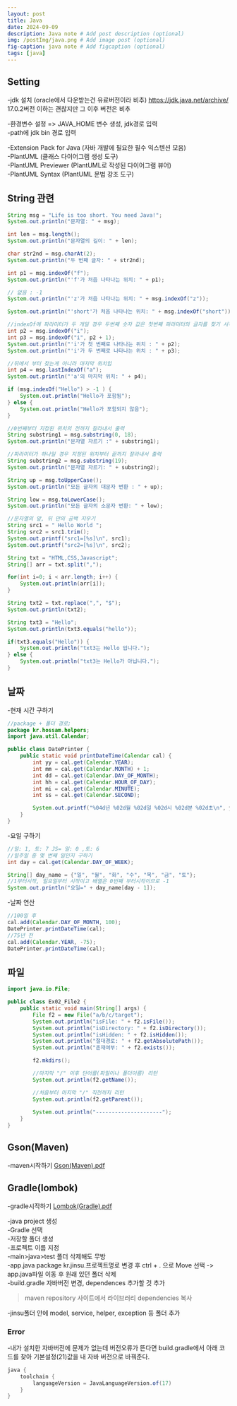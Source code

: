 ```yaml
---
layout: post
title: Java
date: 2024-09-09
description: Java note # Add post description (optional)
img: /postImg/java.png # Add image post (optional)
fig-caption: java note # Add figcaption (optional)
tags: [java]
---
```

## Setting

-jdk 설치 (oracle에서 다운받는건 유료버전이라 비추) https://jdk.java.net/archive/ 17.0.2버전 이하는 괜찮지만 그 이후 버전은 비추

-환경변수 설정 => JAVA_HOME 변수 생성, jdk경로 입력   
-path에 jdk bin 경로 입력   

-Extension Pack for Java (자바 개발에 필요한 필수 익스텐션 모음)   
-PlantUML (클래스 다이어그램 생성 도구)   
-PlantUML Previewer (PlantUML로 작성된 다이어그램 뷰어)   
-PlantUML Syntax (PlantUML 문법 강조 도구)   

## String 관련

```java
String msg = "Life is too short. You need Java!";
System.out.println("문자열: " + msg);

int len = msg.length();
System.out.println("문자열의 길이: " + len);

char str2nd = msg.charAt(2);
System.out.println("두 번째 글자: " + str2nd);

int p1 = msg.indexOf("f");
System.out.println("'f'가 처음 나타나는 위치: " + p1);

// 없음 : -1
System.out.println("'z'가 처음 나타나는 위치: " + msg.indexOf("z"));

System.out.println("'short'가 처음 나타나는 위치: " + msg.indexOf("short"));

//indexOf에 파라미터가 두 개일 경우 두번째 숫자 값은 첫번째 파라미터의 글자를 찾기 시작하는 위치
int p2 = msg.indexOf("i");
int p3 = msg.indexOf("i", p2 + 1);
System.out.println("'i'가 첫 번째로 나타나는 위치 : " + p2);
System.out.println("'i'가 두 번째로 나타나는 위치 : " + p3);

//뒤에서 부터 찾는게 아니라 마지막 위치임
int p4 = msg.lastIndexOf("a");
System.out.println("'a'의 마지막 위치: " + p4);

if (msg.indexOf("Hello") > -1 ) {
    System.out.println("Hello가 포함됨");
} else {
    System.out.println("Hello가 포함되지 않음");
}

//0번째부터 지정된 위치의 전까지 잘라내서 출력
String substring1 = msg.substring(0, 18);
System.out.println("문자열 자르기 :" + substring1);

//파라미터가 하나일 경우 지정된 위치부터 끝까지 잘라내서 출력
String substring2 = msg.substring(19);
System.out.println("문자열 자르기: " + substring2);

String up = msg.toUpperCase();
System.out.println("모든 글자의 대문자 변환 : " + up);

String low = msg.toLowerCase();
System.out.println("모든 글자의 소문자 변환: " + low);

//문자열의 앞, 뒤 만의 공백 지우기
String src1 = " Hello World ";
String src2 = src1.trim();
System.out.printf("src1=[%s]\n", src1);
System.out.printf("src2=[%s]\n", src2);

String txt = "HTML,CSS,Javascript";
String[] arr = txt.split(",");

for(int i=0; i < arr.length; i++) {
    System.out.println(arr[i]);
}

String txt2 = txt.replace(",", "$");
System.out.println(txt2);

String txt3 = "Hello";
System.out.println(txt3.equals("hello"));

if(txt3.equals("Hello")) {
    System.out.println("txt3는 Hello 입니다.");
} else {
    System.out.println("txt3는 Hello가 아닙니다.");        
}
```

## 날짜

-현재 시간 구하기
```java
//package + 폴더 경로;
package kr.hossam.helpers;
import java.util.Calendar;

public class DatePrinter {
    public static void printDateTime(Calendar cal) {
        int yy = cal.get(Calendar.YEAR);
        int mm = cal.get(Calendar.MONTH) + 1;
        int dd = cal.get(Calendar.DAY_OF_MONTH);
        int hh = cal.get(Calendar.HOUR_OF_DAY);
        int mi = cal.get(Calendar.MINUTE);
        int ss = cal.get(Calendar.SECOND);

        System.out.printf("%04d년 %02d월 %02d일 %02d시 %02d분 %02d초\n", yy, mm, dd, hh, mi, ss);
    }
}

```

-요일 구하기
```java
//일: 1, 토: 7 JS= 일: 0 ,토: 6
//일주일 중 몇 번째 일인지 구하기
int day = cal.get(Calendar.DAY_OF_WEEK);

String[] day_name = {"일", "월", "화", "수", "목", "금", "토"};
//1부터시작, 일요일부터 시작이고 배열은 0번째 부터시작이므로 -1
System.out.println("요일=" + day_name[day - 1]);
```

-날짜 연산
```java
//100일 후
cal.add(Calendar.DAY_OF_MONTH, 100);
DatePrinter.printDateTime(cal);
//75년 전
cal.add(Calendar.YEAR, -75);
DatePrinter.printDateTime(cal);
```

## 파일 

```java
import java.io.File;

public class Ex02_File2 {
    public static void main(String[] args) {
        File f2 = new File("a/b/c/target");
        System.out.println("isFile: " + f2.isFile());
        System.out.println("isDirectory: " + f2.isDirectory());
        System.out.println("isHidden: " + f2.isHidden());
        System.out.println("절대경로: " + f2.getAbsolutePath());
        System.out.println("존재여부: " + f2.exists());

        f2.mkdirs();

        //마지막 "/" 이후 단어를(파일이나 폴더이름) 리턴
        System.out.println(f2.getName());

        //처음부터 마지막 "/" 직전까지 리턴
        System.out.println(f2.getParent());
        
        System.out.println("---------------------");
    }
}
```

## Gson(Maven)
-maven시작하기 [Gson(Maven).pdf](https://github.com/user-attachments/files/17161137/29-Gson.Maven.pdf)   

## Gradle(lombok)
-gradle시작하기 [Lombok(Gradle).pdf](https://github.com/user-attachments/files/17183113/30-Lombok.Gradle.pdf)   

-java project 생성  
-Gradle 선택    
-저장할 폴더 생성   
-프로젝트 이름 지정   
-main>java>test 폴더 삭제해도 무방   
-app.java package kr.jinsu.프로젝트명로 변경 후 ctrl + . 으로 Move 선택 -> app.java파일 이동 후 원래 있던 폴더 삭제   
-build.gradle 자바버전 변경, dependences 추가할 것 추가   
>maven repository 사이트에서 라이브러리 dependencies 복사   

-jinsu폴더 안에 model, service, helper, exception 등 폴더 추가   

### Error
-내가 설치한 자바버전에 문제가 없는데 버전오류가 뜬다면 build.gradle에서 아래 코드를 찾아 기본설정(21)값을 내 자바 버전으로 바꿔준다.   
```java
java {
    toolchain {
        languageVersion = JavaLanguageVersion.of(17)
    }
}
```

